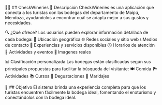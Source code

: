 🍇🍷 ## CheckWineries
📝 Descripción
CheckWineries es una aplicación que conecta a los turistas con las bodegas del departamento de Maipú, Mendoza, ayudándolos a encontrar cuál se adapta mejor a sus gustos y necesidades.

🔍 ¿Qué ofrece?
Los usuarios pueden explorar información detallada de cada bodega:
📍 Ubicación geográfica
🌐 Redes sociales y sitio web
📞 Medios de contacto
🍇 Experiencias y servicios disponibles
🕒 Horarios de atención
🎉 Actividades y eventos
📸 Imagenes reales

📊 Clasificación personalizada
Las bodegas están clasificadas según sus principales propuestas para facilitar la búsqueda del visitante:
🍽️ Comida
🏞️ Actividades
📚 Cursos
🍷 Degustaciones
🧀 Maridajes

🌟 ## Objetivo
El sistema brinda una experiencia completa para que los turistas encuentren fácilmente la bodega ideal, fomentando el enoturismo y conectándolos con la bodega ideal. 
